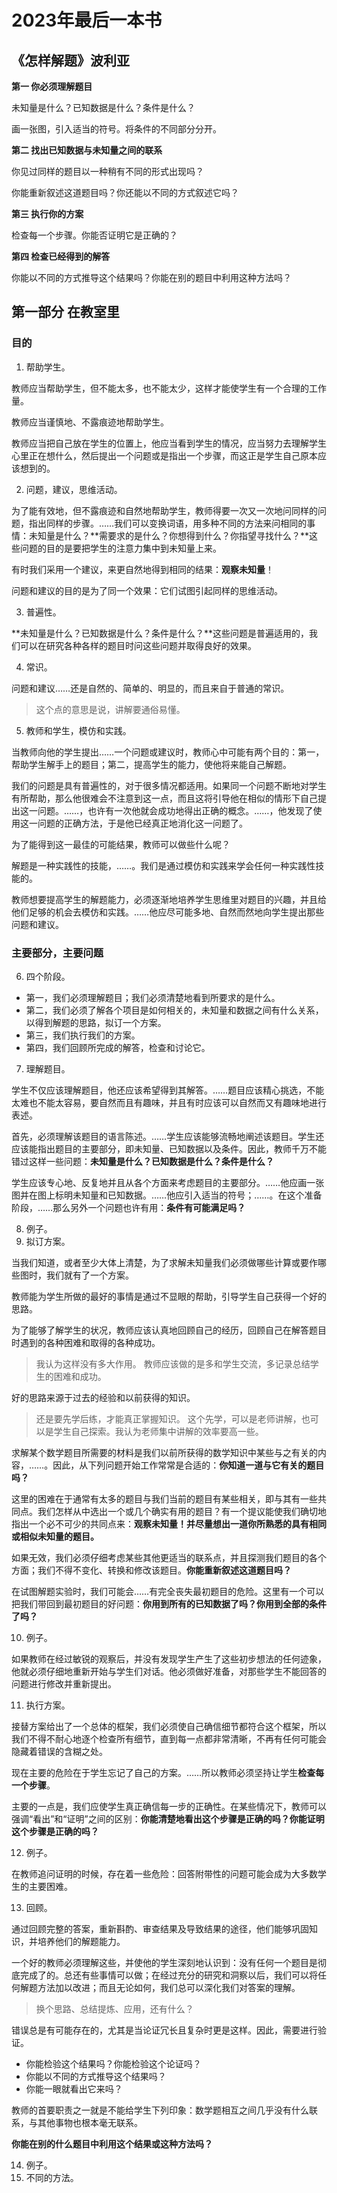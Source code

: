 # 2023年最后一本书

## 《怎样解题》波利亚

**第一 你必须理解题目**

未知量是什么？已知数据是什么？条件是什么？

画一张图，引入适当的符号。将条件的不同部分分开。

**第二 找出已知数据与未知量之间的联系**

你见过同样的题目以一种稍有不同的形式出现吗？

你能重新叙述这道题目吗？你还能以不同的方式叙述它吗？

**第三 执行你的方案**

检查每一个步骤。你能否证明它是正确的？

**第四 检查已经得到的解答**

你能以不同的方式推导这个结果吗？你能在别的题目中利用这种方法吗？

## 第一部分 在教室里

### 目的

1. 帮助学生。

教师应当帮助学生，但不能太多，也不能太少，这样才能使学生有一个合理的工作量。

教师应当谨慎地、不露痕迹地帮助学生。

教师应当把自己放在学生的位置上，他应当看到学生的情况，应当努力去理解学生心里正在想什么，然后提出一个问题或是指出一个步骤，而这正是学生自己原本应该想到的。

2. 问题，建议，思维活动。

为了能有效地，但不露痕迹和自然地帮助学生，教师得要一次又一次地问同样的问题，指出同样的步骤。……我们可以变换词语，用多种不同的方法来问相同的事情：未知量是什么？**需要求的是什么？你想得到什么？你指望寻找什么？**这些问题的目的是要把学生的注意力集中到未知量上来。

有时我们采用一个建议，来更自然地得到相同的结果：**观察未知量**！

问题和建议的目的是为了同一个效果：它们试图引起同样的思维活动。

3. 普遍性。

**未知量是什么？已知数据是什么？条件是什么？**这些问题是普遍适用的，我们可以在研究各种各样的题目时问这些问题并取得良好的效果。

4. 常识。

问题和建议……还是自然的、简单的、明显的，而且来自于普通的常识。
> 这个点的意思是说，讲解要通俗易懂。

5. 教师和学生，模仿和实践。

当教师向他的学生提出……一个问题或建议时，教师心中可能有两个目的：第一，帮助学生解手上的题目；第二，提高学生的能力，使他将来能自己解题。

我们的问题是具有普遍性的，对于很多情况都适用。如果同一个问题不断地对学生有所帮助，那么他很难会不注意到这一点，而且这将引导他在相似的情形下自己提出这一问题。……，也许有一次他就会成功地得出正确的概念。……，他发现了使用这一问题的正确方法，于是他已经真正地消化这一问题了。

为了能得到这一最佳的可能结果，教师可以做些什么呢？

解题是一种实践性的技能，……。我们是通过模仿和实践来学会任何一种实践性技能的。

教师想要提高学生的解题能力，必须逐渐地培养学生思维里对题目的兴趣，并且给他们足够的机会去模仿和实践。……他应尽可能多地、自然而然地向学生提出那些问题和建议。

### 主要部分，主要问题

6. 四个阶段。

* 第一，我们必须理解题目；我们必须清楚地看到所要求的是什么。
* 第二，我们必须了解各个项目是如何相关的，未知量和数据之间有什么关系，以得到解题的思路，拟订一个方案。
* 第三，我们执行我们的方案。
* 第四，我们回顾所完成的解答，检查和讨论它。

7. 理解题目。

学生不仅应该理解题目，他还应该希望得到其解答。……题目应该精心挑选，不能太难也不能太容易，要自然而且有趣味，并且有时应该可以自然而又有趣味地进行表述。

首先，必须理解该题目的语言陈述。……学生应该能够流畅地阐述该题目。学生还应该能指出题目的主要部分，即未知量、已知数据以及条件。因此，教师千万不能错过这样一些问题：**未知量是什么？已知数据是什么？条件是什么？**

学生应该专心地、反复地并且从各个方面来考虑题目的主要部分。……他应画一张图并在图上标明未知量和已知数据。……他应引入适当的符号；……。在这个准备阶段，……那么另外一个问题也许有用：**条件有可能满足吗？**

8. 例子。
9. 拟订方案。

当我们知道，或者至少大体上清楚，为了求解未知量我们必须做哪些计算或要作哪些图时，我们就有了一个方案。

教师能为学生所做的最好的事情是通过不显眼的帮助，引导学生自己获得一个好的思路。

为了能够了解学生的状况，教师应该认真地回顾自己的经历，回顾自己在解答题目时遇到的各种困难和取得的各种成功。
> 我认为这样没有多大作用。
> 教师应该做的是多和学生交流，多记录总结学生的困难和成功。

好的思路来源于过去的经验和以前获得的知识。
> 还是要先学后练，才能真正掌握知识。
> 这个先学，可以是老师讲解，也可以是学生自己探索。我认为老师集中讲解的效率要高一些。

求解某个数学题目所需要的材料是我们以前所获得的数学知识中某些与之有关的内容，……。因此，从下列问题开始工作常常是合适的：**你知道一道与它有关的题目吗？**

这里的困难在于通常有太多的题目与我们当前的题目有某些相关，即与其有一些共同点。我们怎样从中选出一个或几个确实有用的题目？有一个提议能使我们确切地指出一个必不可少的共同点来：**观察未知量！并尽量想出一道你所熟悉的具有相同或相似未知量的题目。**

如果无效，我们必须仔细考虑某些其他更适当的联系点，并且探测我们题目的各个方面；我们不得不变化、转换和修改该题目。**你能重新叙述这道题目吗？**

在试图解题实验时，我们可能会……有完全丧失最初题目的危险。这里有一个可以把我们带回到最初题目的好问题：**你用到所有的已知数据了吗？你用到全部的条件了吗？**

10. 例子。

如果教师在经过敏锐的观察后，并没有发现学生产生了这些初步想法的任何迹象，他就必须仔细地重新开始与学生们对话。他必须做好准备，对那些学生不能回答的问题进行修改并重新提出。

11. 执行方案。

接替方案给出了一个总体的框架，我们必须使自己确信细节都符合这个框架，所以我们不得不耐心地逐个检查所有细节，直到每一点都非常清晰，不再有任何可能会隐藏着错误的含糊之处。

现在主要的危险在于学生忘记了自己的方案。……所以教师必须坚持让学生**检查每一个步骤**。

主要的一点是，我们应使学生真正确信每一步的正确性。在某些情况下，教师可以强调“看出”和“证明”之间的区别：**你能清楚地看出这个步骤是正确的吗？你能证明这个步骤是正确的吗？**

12. 例子。

在教师追问证明的时候，存在着一些危险：回答附带性的问题可能会成为大多数学生的主要困难。

13. 回顾。

通过回顾完整的答案，重新斟酌、审查结果及导致结果的途径，他们能够巩固知识，并培养他们的解题能力。

一个好的教师必须理解这些，并使他的学生深刻地认识到：没有任何一个题目是彻底完成了的。总还有些事情可以做；在经过充分的研究和洞察以后，我们可以将任何解题方法加以改进；而且无论如何，我们总可以深化我们对答案的理解。
> 换个思路、总结提炼、应用，还有什么？

错误总是有可能存在的，尤其是当论证冗长且复杂时更是这样。因此，需要进行验证。
* 你能检验这个结果吗？你能检验这个论证吗？
* 你能以不同的方式推导这个结果吗？
* 你能一眼就看出它来吗？

教师的首要职责之一就是不能给学生下列印象：数学题相互之间几乎没有什么联系，与其他事物也根本毫无联系。

**你能在别的什么题目中利用这个结果或这种方法吗？**

14. 例子。
15. 不同的方法。


